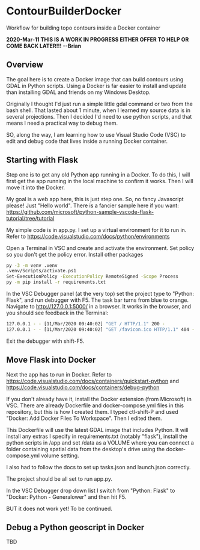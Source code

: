 # ContourBuilderDocker

Workflow for building topo contours inside a Docker container

**2020-Mar-11 THIS IS A WORK IN PROGRESS EITHER OFFER TO HELP OR COME BACK LATER!!! --Brian**

## Overview 

The goal here is to create a Docker image that can build contours
using GDAL in Python scripts.  Using a Docker is far easier to install
and update than installing GDAL and friends on my Windows Desktop.

Originally I thought I'd just run a simple little gdal command or two
from the bash shell.  That lasted about 1 minute, when I learned my
source data is in several projections.  Then I decided I'd need to use
python scripts, and that means I need a practical way to debug them.

SO, along the way, I am learning how to use Visual Studio Code (VSC)
to edit and debug code that lives inside a running Docker container.

## Starting with Flask

Step one is to get any old Python app running in a Docker.  To do
this, I will first get the app running in the local machine to confirm
it works. Then I will move it into the Docker.

My goal is a web app here, this is just step one. So, no fancy
Javascript please! Just "Hello world". There is a fancier sample here
if you want:
https://github.com/microsoft/python-sample-vscode-flask-tutorial/tree/tutorial

My simple code is in app.py. I set up a virtual environment for it to run in.
Refer to https://code.visualstudio.com/docs/python/environments

Open a Terminal in VSC and create and activate the environment.
Set policy so you don't get the policy error. Install other packages

```bash
py -3 -m venv .venv
.venv/Scripts/activate.ps1
Set-ExecutionPolicy -ExecutionPolicy RemoteSigned -Scope Process
py -m pip install -r requirements.txt
```

In the VSC Debugger panel (at the very top) set the project type to
"Python: Flask", and run debugger with F5. The task bar turns from
blue to orange.  Navigate to http://127.0.0.1:5000/ in a browser. It
works in the browser, and you should see feedback in the Terminal:

```bash
127.0.0.1 - - [11/Mar/2020 09:40:02] "GET / HTTP/1.1" 200 -
127.0.0.1 - - [11/Mar/2020 09:40:02] "GET /favicon.ico HTTP/1.1" 404 -
```

Exit the debugger with shift-F5.

## Move Flask into Docker

Next the app has to run in Docker.
Refer to https://code.visualstudio.com/docs/containers/quickstart-python
and https://code.visualstudio.com/docs/containers/debug-python

If you don't already have it, install the Docker extension (from
Microsoft) in VSC.  There are already Dockerfile and
docker-compose.yml files in this repository, but this is how I created
them.  I typed ctl-shift-P and used "Docker: Add Docker Files To
Workspace". Then I edited them.

This Dockerfile will use the latest GDAL image that includes Python. It
will install any extras I specify in requirements.txt (notably
"flask"), install the python scripts in /app and set /data as a VOLUME
where you can connect a folder containing spatial data from the desktop's drive
using the docker-compose.yml volume setting.

I also had to follow the docs to set up tasks.json and launch.json correctly.

The project should be all set to run app.py.

In the VSC Debugger drop down list I switch from "Python: Flask" to "Docker: Python - Generalower" and then hit F5.

BUT it does not work yet! To be continued.

## Debug a Python geoscript in Docker

TBD


